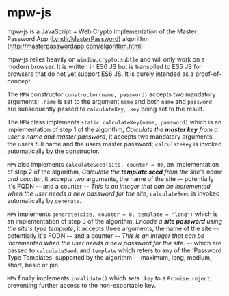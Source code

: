 mpw-js
======

mpw-js is a JavaScript + Web Crypto implementation of the Master Password App ([Lyndir/MasterPassword](https://github.com/Lyndir/MasterPassword)) algorithm (<http://masterpasswordapp.com/algorithm.html>).

mpw-js relies heavily on `window.crypto.subtle` and will only work on a modern browser. It is written in ES6 JS but is transpiled to ES5 JS for browsers that do not yet support ES6 JS. It is purely intended as a proof-of-concept.

The `MPW` constructor `constructor(name, password)` accepts two mandatory arguments; `.name` is set to the argument `name` and both `name` and `password` are subsequently passed to `calculateKey`, `.key` being set to the result.

The `MPW` class implements `static calculateKey(name, password)` which is an implementation of step 1 of the algorithm, *Calculate the __master key__ from a user's name and master password*, it accepts two mandatory arguments, the users full name and the users master password; `calculateKey` is invoked automatically by the constructor.

`MPW` also implements `calculateSeed(site, counter = 0)`, an implementation of step 2 of the algorithm, *Calculate the __template seed__ from the site's name and counter*, it accepts two arguments, the name of the site -- potentially it's FQDN -- and a counter -- *This is an integer that can be incremented when the user needs a new password for the site*; `calculateSeed` is invoked automatically by `generate`.

`MPW` implements `generate(site, counter = 0, template = "long")` which is an implementation of step 3 of the algorithm, *Encode a __site password__ using the site's type template*, it accepts three arguments, the name of the site -- potentially it's FQDN -- and a counter -- *This is an integer that can be incremented when the user needs a new password for the site.* -- which are passed to `calculateSeed`, and `template` which refers to any of the 'Password Type Templates' supported by the algorithm -- maximum, long, medium, short, basic or pin.

`MPW` finally implements `invalidate()` which sets `.key` to a `Promise.reject`, preventing further access to the non-exportable key.